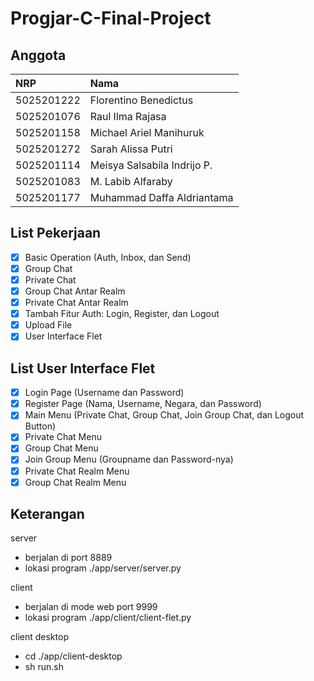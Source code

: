 # Progjar-C-Final-Project
## Anggota

| NRP        | Nama                         |
| :--------- | :--------------------------- |
| 5025201222 | Florentino Benedictus        |
| 5025201076 | Raul Ilma Rajasa             |
| 5025201158 | Michael Ariel Manihuruk      |
| 5025201272 | Sarah Alissa Putri           |
| 5025201114 | Meisya Salsabila Indrijo P.  |
| 5025201083 | M. Labib Alfaraby            |
| 5025201177 | Muhammad Daffa Aldriantama   |

## List Pekerjaan
-   [x] Basic Operation (Auth, Inbox, dan Send)
-   [x] Group Chat
-   [x] Private Chat
-   [x] Group Chat Antar Realm
-   [x] Private Chat Antar Realm
-   [x] Tambah Fitur Auth: Login, Register, dan Logout
-   [x] Upload File
-   [x] User Interface Flet

## List User Interface Flet
-   [x] Login Page (Username dan Password)
-   [x] Register Page (Nama, Username, Negara, dan Password)
-   [x] Main Menu (Private Chat, Group Chat, Join Group Chat, dan Logout Button)
-   [x] Private Chat Menu
-   [x] Group Chat Menu
-   [x] Join Group Menu (Groupname dan Password-nya)
-   [x] Private Chat Realm Menu
-   [x] Group Chat Realm Menu

## Keterangan
server 
- berjalan di port 8889
- lokasi program ./app/server/server.py

client 
- berjalan di mode web port 9999
- lokasi program ./app/client/client-flet.py

client desktop
- cd ./app/client-desktop
- sh run.sh